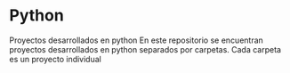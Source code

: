 # Python
Proyectos desarrollados en python
En este repositorio se encuentran proyectos desarrollados en python separados por carpetas. Cada carpeta es un proyecto individual
